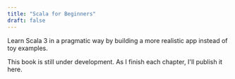 ```yaml
---
title: "Scala for Beginners"
draft: false
---
```


Learn Scala 3 in a pragmatic way by building a more realistic app instead of toy examples.

This book is still under development. As I finish each chapter, I'll publish it here.
